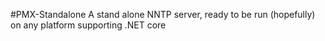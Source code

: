 ﻿#PMX-Standalone
A stand alone NNTP server, ready to be run (hopefully) on any platform
supporting .NET core